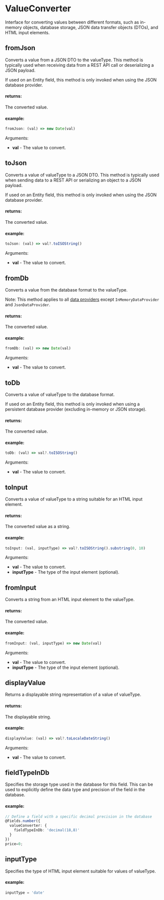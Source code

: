 # ValueConverter

Interface for converting values between different formats, such as in-memory objects, database storage,
JSON data transfer objects (DTOs), and HTML input elements.

## fromJson

Converts a value from a JSON DTO to the valueType. This method is typically used when receiving data
from a REST API call or deserializing a JSON payload.

If used on an Entity field, this method is only invoked when using the JSON database provider.

#### returns:

The converted value.

#### example:

```ts
fromJson: (val) => new Date(val)
```

Arguments:

- **val** - The value to convert.

## toJson

Converts a value of valueType to a JSON DTO. This method is typically used when sending data
to a REST API or serializing an object to a JSON payload.

If used on an Entity field, this method is only invoked when using the JSON database provider.

#### returns:

The converted value.

#### example:

```ts
toJson: (val) => val?.toISOString()
```

Arguments:

- **val** - The value to convert.

## fromDb

Converts a value from the database format to the valueType.

Note: This method applies to all [data providers](/docs/installation/database) except `InMemoryDataProvider` and `JsonDataProvider`.

#### returns:

The converted value.

#### example:

```ts
fromDb: (val) => new Date(val)
```

Arguments:

- **val** - The value to convert.

## toDb

Converts a value of valueType to the database format.

If used on an Entity field, this method is only invoked when using a persistent database provider (excluding in-memory or JSON storage).

#### returns:

The converted value.

#### example:

```ts
toDb: (val) => val?.toISOString()
```

Arguments:

- **val** - The value to convert.

## toInput

Converts a value of valueType to a string suitable for an HTML input element.

#### returns:

The converted value as a string.

#### example:

```ts
toInput: (val, inputType) => val?.toISOString().substring(0, 10)
```

Arguments:

- **val** - The value to convert.
- **inputType** - The type of the input element (optional).

## fromInput

Converts a string from an HTML input element to the valueType.

#### returns:

The converted value.

#### example:

```ts
fromInput: (val, inputType) => new Date(val)
```

Arguments:

- **val** - The value to convert.
- **inputType** - The type of the input element (optional).

## displayValue

Returns a displayable string representation of a value of valueType.

#### returns:

The displayable string.

#### example:

```ts
displayValue: (val) => val?.toLocaleDateString()
```

Arguments:

- **val** - The value to convert.

## fieldTypeInDb

Specifies the storage type used in the database for this field. This can be used to explicitly define the data type and precision of the field in the database.

#### example:

```ts
// Define a field with a specific decimal precision in the database
@Fields.number({
  valueConverter: {
    fieldTypeInDb: 'decimal(18,8)'
  }
})
price=0;
```

## inputType

Specifies the type of HTML input element suitable for values of valueType.

#### example:

```ts
inputType = 'date'
```
